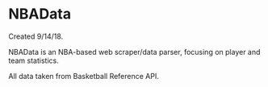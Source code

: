 # NBAData
Created 9/14/18.

NBAData is an NBA-based web scraper/data parser, focusing on player and team statistics.

All data taken from Basketball Reference API.
